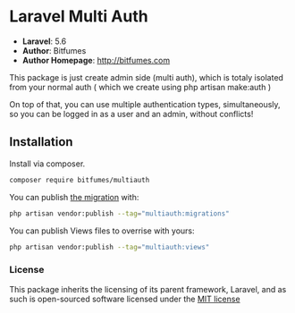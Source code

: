 # Laravel Multi Auth

-   **Laravel**: 5.6
-   **Author**: Bitfumes
-   **Author Homepage**: http://bitfumes.com

This package is just create admin side (multi auth), which is totaly isolated from your normal auth ( which we create using php artisan make:auth )

On top of that, you can use multiple authentication types, simultaneously, so you can be logged
in as a user and an admin, without conflicts!

## Installation

Install via composer.

```bash
composer require bitfumes/multiauth
```

You can publish [the migration](https://github.com/s-sarthak/laravel-multiauth/database/migrations/create_permission_tables.php) with:

```bash
php artisan vendor:publish --tag="multiauth:migrations"
```

You can publish Views files to overrise with yours:

```bash
php artisan vendor:publish --tag="multiauth:views"
```

### License

This package inherits the licensing of its parent framework, Laravel, and as such is open-sourced
software licensed under the [MIT license](http://opensource.org/licenses/MIT)
